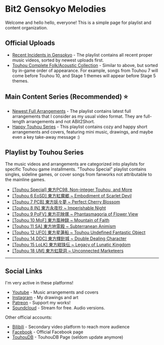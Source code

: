 # Bit2 Gensokyo Melodies
Welcome and hello hello, everyone! This is a simple page for playlist and content organization.

## Official Uploads
- [Recent Incidents in Gensokyo](https://www.youtube.com/playlist?list=PLCPzClPadeI3dM6xzHj_hbfGHlYXWPulA) - The playlist contains all recent proper music videos, sorted by newest uploads first.
- [Touhou Complete Folk/Acoustic Collection](https://www.youtube.com/playlist?list=PLCPzClPadeI0L6wKYXtC1gfQ80AxhilSp) - Similar to above, but sorted by in-game order of appearance. For example, songs from Touhou 7 will come before Touhou 10, and Stage 1 themes will appear before Stage 5 themes.

## Main Content Series (Recommended) ⭐ 
- [Newest Full Arrangements](https://www.youtube.com/playlist?list=PLCPzClPadeI1BKjGt-X0SaIdicaIjBE6b) - The playlist contains latest full arrangements that I consider as my usual video format. They are full-length arrangements and not ABit2Short.
- [Happy Touhou Series](https://www.youtube.com/playlist?list=PLCPzClPadeI3i-lhUqBqaVpAddpYIkC3C) - This playlist contains cozy and happy short arrangements and covers, featuring mini music, drawings, and maybe even a key take-away message :)

## Playlist by Touhou Series
The music videos and arrangements are categorized into playlists for specific Touhou game installments. "Touhou Special" playlist contains singles, sideline games, or cover songs from fanworks not attributable to the mainline games.

- [\[Touhou Special\] 東方PC98, Non-integer Touhou, and More](https://www.youtube.com/playlist?list=PLCPzClPadeI0F2omtKZTtuSsKLjHvqigA)
- [\[Touhou 6 EoSD\] 東方紅魔郷 ~ Embodiment of Scarlet Devil](https://www.youtube.com/playlist?list=PLCPzClPadeI3z7jcR8t3f-KgrveOnqoSu)
- [\[Touhou 7 PCB\] 東方妖々夢 ~ Perfect Cherry Blossom](https://www.youtube.com/playlist?list=PLCPzClPadeI2Ycw4G_ExK_a7EIfEuhM81)
- [\[Touhou 8 IN\] 東方永夜抄 ~ Imperishable Night](https://www.youtube.com/playlist?list=PLCPzClPadeI1XchjBpKSj8c0YBYNMwk9r)
- [\[Touhou 9 PoFV\] 東方花映塚 ~ Phantasmagoria of Flower View](https://www.youtube.com/playlist?list=PLCPzClPadeI2Z3VqtQA8RIpVLr4-3Ttmi)
- [\[Touhou 10 MoF\] 東方風神録 ~ Mountain of Faith](https://www.youtube.com/playlist?list=PLCPzClPadeI22kN_7gPqXMx0Revfoegjg)
- [\[Touhou 11 SA\] 東方地霊殿  ~ Subterranean Animism](https://www.youtube.com/playlist?list=PLCPzClPadeI3EjqE9vsVlknJ6_uhkBeeu)
- [\[Touhou 12 UFO\] 東方星蓮船 ~ Touhou Undefined Fantastic Object](https://www.youtube.com/playlist?list=PLCPzClPadeI1OpmSI_9Y7iVuFJ37iLaR7)
- [\[Touhou 14 DDC\] 東方輝針城 ~ Double Dealing Character](https://www.youtube.com/playlist?list=PLCPzClPadeI0ETwZTgcBYrXBAz-IzuUSq)
- [\[Touhou 15 LoLK\] 東方紺珠伝 ~ Legacy of Lunatic Kingdom](https://www.youtube.com/playlist?list=PLCPzClPadeI2sEvoYTqaOCqNw_lOP8YT8)
- [\[Touhou 18 UM\] 東方虹龍洞 ~ Unconnected Marketeers](https://www.youtube.com/playlist?list=PLCPzClPadeI3AsPQyz3OjZffC8HnQEQ4m)

-----------------

## Social Links

I'm very active in these platforms!
- [Youtube](https://www.youtube.com/@Bit2GensokyoMelodies) - Music arrangements and covers
- [Instagram](https://www.instagram.com/bit2kingwn/) - My drawings and art
- [Patreon](https://www.patreon.com/bit2kingwn) - Support my works!
- [Soundcloud](https://soundcloud.com/bit2kingwn/sets/bit2-touhou-covers) - Stream for free. Audio versions.

Other official accounts:
- [Bilibili](https://space.bilibili.com/1699888757) - Secondary video platform to reach more audience
- [Facebook](https://www.facebook.com/bit2kingwn) - Official Facebook page
- [TouhouDB](https://touhoudb.com/Ar/9229) - TouhouDB Page (seldom update anymore)

